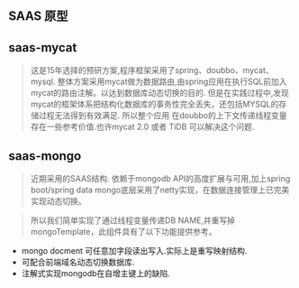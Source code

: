## SAAS 原型
## saas-mycat

> 这是15年选择的预研方案,程序框架采用了spring、doubbo、mycat、mysql.
> 整体方案采用mycat做为数据路由,由spring应用在执行SQL前加入mycat的路由注解。以达到数据库动态切换的目的.
> 但是在实践过程中,发现mycat的框架体系把结构化数据库的事务性完全丢失，还包括MYSQL的存储过程无法得到有效满足. 
> 所以整个应用 在doubbo的上下文传递线程变量存在一些参考价值.也许mycat 2.0 或者 TiDB 可以解决这个问题.
 

## saas-mongo

> 近期采用的SAAS结构.
> 依赖于mongodb API的高度扩展与可用,加上spring boot/spring data mongo底层采用了netty实现，在数据连接管理上已完美实现动态切换。

> 所以我们简单实现了通过线程变量传递DB NAME,并重写掉mongoTemplate，此组件具有了以下功能提供参考。

- mongo docment 可任意加字段读出写入.实际上是重写映射结构.
- 可配合前端域名动态切换数据库.
- 注解式实现mongodb在自增主键上的缺陷.


